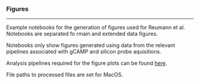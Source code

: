 ### Figures
-------

Example notebooks for the generation of figures used for Reumann et al. Notebooks are separated fo rmain and extended data figures.

Notebooks only show figures generated using data from the relevant pipelines associated with gCAMP and silicon probe aquisitions. 

Analysis pipelines required for the figure plots can be found [here](https://github.com/mzabolocki/fusion_org_ephys/tree/main/analysis). 

File paths to processed files are set for MacOS. 